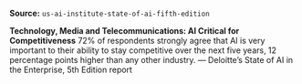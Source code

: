 **Source:** `us-ai-institute-state-of-ai-fifth-edition`

**Technology, Media and Telecommunications: AI Critical for Competitiveness**
72% of respondents strongly agree that AI is very important to their ability to stay competitive over the next five years, 12 percentage points higher than any other industry.
— Deloitte’s State of AI in the Enterprise, 5th Edition report

